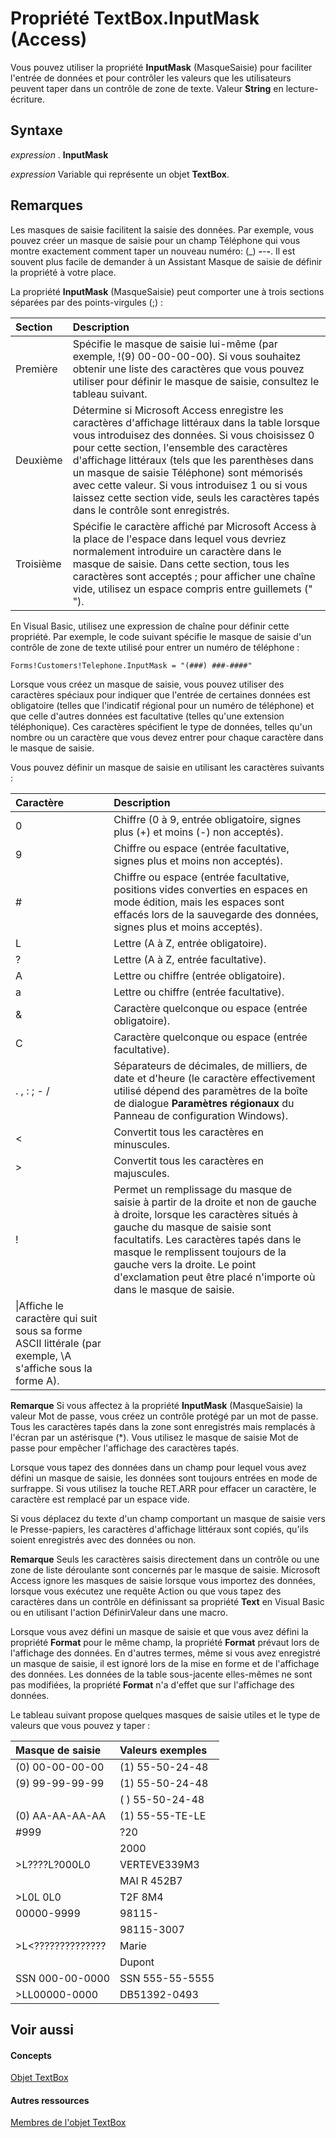 
# Propriété TextBox.InputMask (Access)

Vous pouvez utiliser la propriété  **InputMask** (MasqueSaisie) pour faciliter l'entrée de données et pour contrôler les valeurs que les utilisateurs peuvent taper dans un contrôle de zone de texte. Valeur **String** en lecture-écriture.
 


## Syntaxe

*expression* . **InputMask**
 

 
*expression* Variable qui représente un objet **TextBox**.
 

 

## Remarques

Les masques de saisie facilitent la saisie des données. Par exemple, vous pouvez créer un masque de saisie pour un champ Téléphone qui vous montre exactement comment taper un nouveau numéro: (_) __-__-__-__. Il est souvent plus facile de demander à un Assistant Masque de saisie de définir la propriété à votre place.
 

 
La propriété  **InputMask** (MasqueSaisie) peut comporter une à trois sections séparées par des points-virgules (;) :
 

 


|**Section**|**Description**|
|:-----|:-----|
|Première|Spécifie le masque de saisie lui-même (par exemple, !(9) 00-00-00-00). Si vous souhaitez obtenir une liste des caractères que vous pouvez utiliser pour définir le masque de saisie, consultez le tableau suivant.|
|Deuxième|Détermine si Microsoft Access enregistre les caractères d'affichage littéraux dans la table lorsque vous introduisez des données. Si vous choisissez 0 pour cette section, l'ensemble des caractères d'affichage littéraux (tels que les parenthèses dans un masque de saisie Téléphone) sont mémorisés avec cette valeur. Si vous introduisez 1 ou si vous laissez cette section vide, seuls les caractères tapés dans le contrôle sont enregistrés.|
|Troisième|Spécifie le caractère affiché par Microsoft Access à la place de l'espace dans lequel vous devriez normalement introduire un caractère dans le masque de saisie. Dans cette section, tous les caractères sont acceptés ; pour afficher une chaîne vide, utilisez un espace compris entre guillemets (" ").|
En Visual Basic, utilisez une expression de chaîne pour définir cette propriété. Par exemple, le code suivant spécifie le masque de saisie d'un contrôle de zone de texte utilisé pour entrer un numéro de téléphone :
 

 



```
Forms!Customers!Telephone.InputMask = "(###) ###-####"
```

Lorsque vous créez un masque de saisie, vous pouvez utiliser des caractères spéciaux pour indiquer que l'entrée de certaines données est obligatoire (telles que l'indicatif régional pour un numéro de téléphone) et que celle d'autres données est facultative (telles qu'une extension téléphonique). Ces caractères spécifient le type de données, telles qu'un nombre ou un caractère que vous devez entrer pour chaque caractère dans le masque de saisie.
 

 
Vous pouvez définir un masque de saisie en utilisant les caractères suivants :
 

 


|**Caractère**|**Description**|
|:-----|:-----|
|0|Chiffre (0 à 9, entrée obligatoire, signes plus (+) et moins (-) non acceptés).|
|9|Chiffre ou espace (entrée facultative, signes plus et moins non acceptés).|
|#|Chiffre ou espace (entrée facultative, positions vides converties en espaces en mode édition, mais les espaces sont effacés lors de la sauvegarde des données, signes plus et moins acceptés).|
|L|Lettre (A à Z, entrée obligatoire).|
|?|Lettre (A à Z, entrée facultative).|
|A|Lettre ou chiffre (entrée obligatoire).|
|a|Lettre ou chiffre (entrée facultative).|
|&amp;|Caractère quelconque ou espace (entrée obligatoire).|
|C|Caractère quelconque ou espace (entrée facultative).|
|. , : ; - /|Séparateurs de décimales, de milliers, de date et d'heure (le caractère effectivement utilisé dépend des paramètres de la boîte de dialogue  **Paramètres régionaux** du Panneau de configuration Windows).|
|<|Convertit tous les caractères en minuscules.|
|>|Convertit tous les caractères en majuscules.|
|!|Permet un remplissage du masque de saisie à partir de la droite et non de gauche à droite, lorsque les caractères situés à gauche du masque de saisie sont facultatifs. Les caractères tapés dans le masque le remplissent toujours de la gauche vers la droite. Le point d'exclamation peut être placé n'importe où dans le masque de saisie.|
|\\|Affiche le caractère qui suit sous sa forme ASCII littérale (par exemple, \A s'affiche sous la forme A).|

 **Remarque**  Si vous affectez à la propriété  **InputMask** (MasqueSaisie) la valeur Mot de passe, vous créez un contrôle protégé par un mot de passe. Tous les caractères tapés dans la zone sont enregistrés mais remplacés à l'écran par un astérisque (*). Vous utilisez le masque de saisie Mot de passe pour empêcher l'affichage des caractères tapés.
 

Lorsque vous tapez des données dans un champ pour lequel vous avez défini un masque de saisie, les données sont toujours entrées en mode de surfrappe. Si vous utilisez la touche RET.ARR pour effacer un caractère, le caractère est remplacé par un espace vide.
 

 
Si vous déplacez du texte d'un champ comportant un masque de saisie vers le Presse-papiers, les caractères d'affichage littéraux sont copiés, qu'ils soient enregistrés avec des données ou non.
 

 

 **Remarque**  Seuls les caractères saisis directement dans un contrôle ou une zone de liste déroulante sont concernés par le masque de saisie. Microsoft Access ignore les masques de saisie lorsque vous importez des données, lorsque vous exécutez une requête Action ou que vous tapez des caractères dans un contrôle en définissant sa propriété  **Text** en Visual Basic ou en utilisant l'action DéfinirValeur dans une macro.
 

Lorsque vous avez défini un masque de saisie et que vous avez défini la propriété  **Format** pour le même champ, la propriété **Format** prévaut lors de l'affichage des données. En d'autres termes, même si vous avez enregistré un masque de saisie, il est ignoré lors de la mise en forme et de l'affichage des données. Les données de la table sous-jacente elles-mêmes ne sont pas modifiées, la propriété **Format** n'a d'effet que sur l'affichage des données.
 

 
Le tableau suivant propose quelques masques de saisie utiles et le type de valeurs que vous pouvez y taper :
 

 


|**Masque de saisie**|**Valeurs exemples**|
|:-----|:-----|
|(0) 00-00-00-00|(1) 55-50-24-48|
|(9) 99-99-99-99|(1) 55-50-24-48|
||( ) 55-50-24-48|
|(0) AA-AA-AA-AA|(1) 55-55-TE-LE|
|#999|?20|
||2000|
|>L????L?000L0|VERTEVE339M3|
||MAI R 452B7|
|>L0L 0L0|T2F 8M4|
|00000-9999|98115-|
||98115-3007|
|>L<??????????????|Marie|
||Dupont|
|SSN 000-00-0000|SSN 555-55-5555|
|>LL00000-0000|DB51392-0493|

## Voir aussi


#### Concepts


 
[Objet TextBox](d74fbe9a-0d40-7d28-956f-a2bfd0cfee45.md)
#### Autres ressources


 
[Membres de l'objet TextBox](bb55abbc-902e-fc2d-bdff-063c55426cd0.md)